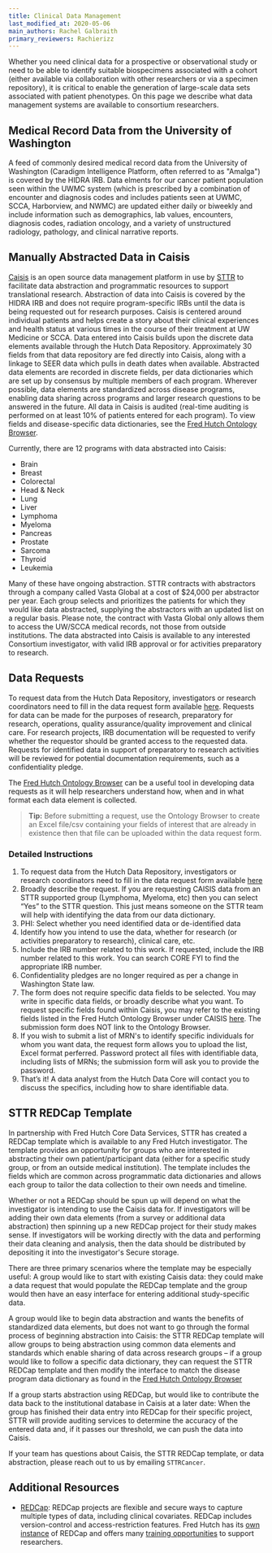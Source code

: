 ```yaml
---
title: Clinical Data Management
last_modified_at: 2020-05-06
main_authors: Rachel Galbraith
primary_reviewers: Rachierizz
---
```

Whether you need clinical data for a prospective or observational study or need to be able to identify suitable biospecimens associated with a cohort (either available via collaboration with other researchers or via a specimen repository), it is critical to enable the generation of large-scale data sets associated with patient phenotypes.  On this page we describe what data management systems are available to consortium researchers. 

## Medical Record Data from the University of Washington
A feed of commonly desired medical record data from the University of Washington (Caradigm Intelligence Platform, often referred to as "Amalga") is covered by the HIDRA IRB. Data elments for our cancer patient population seen within the UWMC system (which is prescribed by a combination of encounter and diagnosis codes and includes patients seen at UWMC, SCCA, Harborview, and NWMC) are updated either daily or biweekly and include information such as demographics, lab values, encounters, diagnosis codes, radiation oncology, and a variety of unstructured radiology, pathology, and clinical narrative reports.

## Manually Abstracted Data in Caisis
[Caisis](http://www.caisis.org/) is an open source data management platform in use by [STTR](http://www.sttrcancer.org/) to facilitate data abstraction and programmatic resources to support translational research. Abstraction of data into Caisis is covered by the HIDRA IRB and does not require program-specific IRBs until the data is being requested out for research purposes. Caisis is centered around individual patients and helps create a story about their clinical experiences and health status at various times in the course of their treatment at UW Medicine or SCCA. Data entered into Caisis builds upon the discrete data elements available through the Hutch Data Repository. Approximately 30 fields from that data repository are fed directly into Caisis, along with a linkage to SEER data which pulls in death dates when available. Abstracted data elements are recorded in discrete fields, per data dictionaries which are set up by consensus by multiple members of each program. Wherever possible, data elements are standardized across disease programs, enabling data sharing across programs and larger research questions to be answered in the future. All data in Caisis is audited (real-time auditing is performed on at least 10% of patients entered for each program). To view fields and disease-specific data dictionaries, see the [Fred Hutch Ontology Browser](https://ontology.fredhutch.org).


Currently, there are 12 programs with data abstracted into Caisis:
- Brain
- Breast
- Colorectal
- Head & Neck
- Lung
- Liver
- Lymphoma
- Myeloma
- Pancreas
- Prostate
- Sarcoma
- Thyroid
- Leukemia

Many of these have ongoing abstraction. STTR contracts with abstractors through a company called Vasta Global at a cost of $24,000 per abstractor per year. Each group selects and prioritizes the patients for which they would like data abstracted, supplying the abstractors with an updated list on a regular basis. Please note, the contract with Vasta Global only allows them to access the UW/SCCA medical records, not those from outside institutions. The data abstracted into Caisis is available to any interested Consortium investigator, with valid IRB approval or for activities preparatory to research.

## Data Requests
To request data from the Hutch Data Repository, investigators or research coordinators need to fill in the data request form available [here](https://cdsweb07.fhcrc.org/redcap/surveys/?s=WM3CAN33YY).  Requests for data can be made for the purposes of research, preparatory for research, operations, quality assurance/quality improvement and clinical care. For research projects, IRB documentation will be requested to verify whether the requestor should be granted access to the requested data.  Requests for identified data in support of preparatory to research activities will be reviewed for potential documentation requirements, such as a confidentiality pledge.

The [Fred Hutch Ontology Browser](https://ontology.fredhutch.org) can be a useful tool in developing data requests as it will help researchers understand how, when and in what format each data element is collected. 
>**Tip:** Before submitting a request, use the Ontology Browser to create an Excel file/csv containing your fields of interest that are already in existence then that file can be uploaded within the data request form.

### Detailed Instructions

1.	To request data from the Hutch Data Repository, investigators or research coordinators need to fill in the data request form available [here](https://cdsweb07.fhcrc.org/redcap/surveys/?s=WM3CAN33YY)
2.  Broadly describe the request. If you are requesting CAISIS data from an STTR supported group (Lymphoma, Myeloma, etc) then you can  select “Yes” to the STTR question. This just means someone on the STTR team will help with identifying the data from our data dictionary.
5.	PHI: Select whether you need identified data or de-identified data
6.	Identify how you intend to use the data, whether for research (or activities preparatory to research), clinical care, etc.
7.	Include the IRB number related to this work. If requested, include the IRB number related to this work. You can search CORE FYI to find the appropriate IRB number.
8.	Confidentiality pledges are no longer required as per a change in Washington State law.
9. The form does not require specific data fields to be selected. You may write in specific data fields, or broadly describe what you want. To request specific fields found within Caisis, you may refer to the existing fields listed in the Fred Hutch Ontology Browser under CAISIS [here](https://ontology.fredhutch.org). The submission form does NOT link to the Ontology Browser.
10. If you wish to submit a list of MRN's to identify specific individuals for whom you want data, the request form allows you to upload the list, Excel format perferred.  Password protect all files with identifiable data, including lists of MRNs; the submission form will ask you to provide the password.
12. That’s it! A data analyst from the Hutch Data Core will contact you to discuss the specifics, including how to share identifiable data.

## STTR REDCap Template
In partnership with Fred Hutch Core Data Services, STTR has created a REDCap template which is available to any Fred Hutch investigator. The template provides an opportunity for groups who are interested in abstracting their own patient/participant data (either for a specific study group, or from an outside medical institution). The template includes the fields which are common across programmatic data dictionaries and allows each group to tailor the data collection to their own needs and timeline.

Whether or not a REDCap should be spun up will depend on what the investigator is intending to use the Caisis data for. If investigators will be adding their own data elements (from a survey or additional data abstraction) then spinning up a new REDCap project for their study makes sense. If investigators will be working directly with the data and performing their data cleaning and analysis, then the data should be distributed by depositing it into the investigator's Secure storage. 

There are three primary scenarios where the template may be especially useful:
A group would like to start with existing Caisis data: they could make a data request that would populate the REDCap template and the group would then have an easy interface for entering additional study-specific data.

A group would like to begin data abstraction and wants the benefits of standardized data elements, but does not want to go through the formal process of beginning abstraction into Caisis: the STTR REDCap template will allow groups to being abstraction using common data elements and standards which enable sharing of data across research groups – if a group would like to follow a specific data dictionary, they can request the STTR REDCap template and then modify the interface to match the disease program data dictionary as found in the [Fred Hutch Ontology Browser](https://ontology.fredhutch.org)

If a group starts abstraction using REDCap, but would like to contribute the data back to the institutional database in Caisis at a later date: When the group has finished their data entry into REDCap for their specific project, STTR will provide auditing services to determine the accuracy of the entered data and, if it passes our threshold, we can push the data into Caisis.  

If your team has questions about Caisis, the STTR REDCap template, or data abstraction, please reach out to us by emailing `STTRCancer`.


## Additional Resources
- [REDCap](https://projectredcap.org): REDCap projects are flexible and secure ways to capture multiple types of data, including clinical covariates. REDCap includes version-control and access-restriction features. Fred Hutch has its [own instance](http://research.fhcrc.org/cds/en/redcap.html) of REDCap and offers many [training opportunities](http://research.fhcrc.org/cds/en/redcap-training.html) to support researchers.
